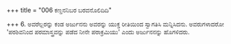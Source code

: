 +++
title = "006 ಕಣ್ಡನನಿಬರ ಬರವನೊಲಿದಿದಿ"

+++
6. ಅವರೆಲ್ಲರನ್ನು ಕಂಡ ಅರ್ಜುನನು ಅವರನ್ನು ಯುಕ್ತ ರೀತಿಯಿಂದ ಸ್ವಾಗತಿಸಿ ಮನ್ನಿಸಿದನು. ಅವರುಗಳಾದರೋ  'ಪರಶಿವನಿಂದ ಪರಮಾಸ್ತ್ರವನ್ನು ಪಡೆದ ನೀನೇ ಪರಾಕ್ರಮಿಯು' ಎಂದು ಅರ್ಜುನನನ್ನು ಹೊಗಳಿದರು.